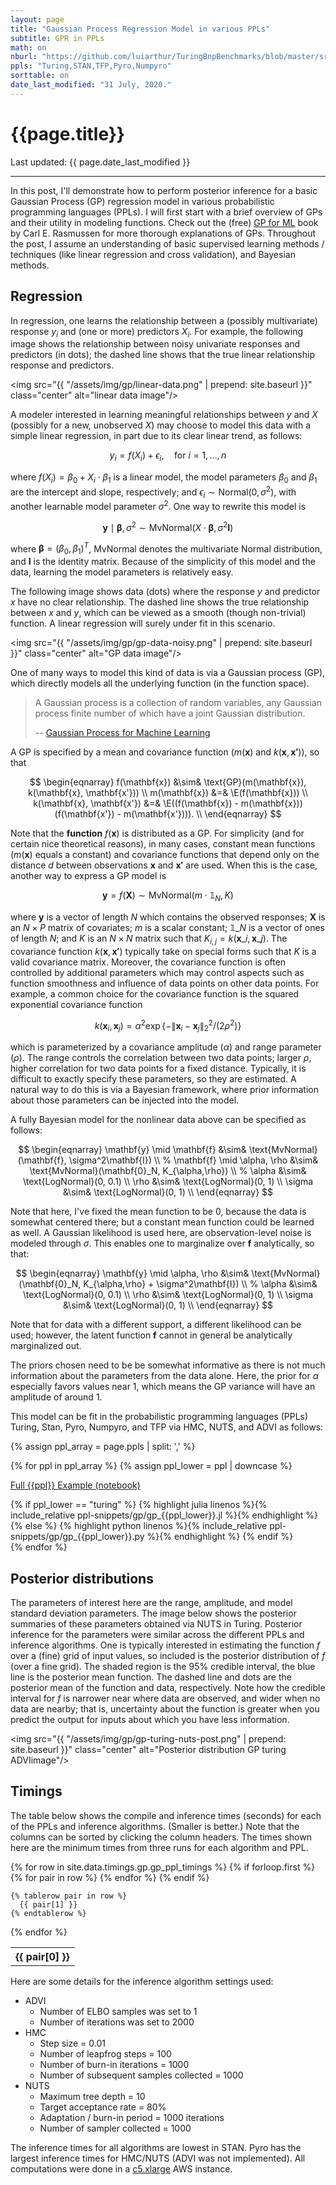 ```yaml
---
layout: page
title: "Gaussian Process Regression Model in various PPLs"
subtitle: GPR in PPLs
math: on
nburl: "https://github.com/luiarthur/TuringBnpBenchmarks/blob/master/src/gp/notebooks/"
ppls: "Turing,STAN,TFP,Pyro,Numpyro"
sorttable: on
date_last_modified: "31 July, 2020."
---
```


<!--
Tables were generated via:
https://jekyllrb.com/tutorials/csv-to-table/
-->


# {{page.title}}

Last updated: {{ page.date_last_modified }}

***

In this post, I'll demonstrate how to perform posterior inference for a basic
Gaussian Process (GP) regression model in various probabilistic programming
languages (PPLs). I will first start with a brief overview of GPs and their
utility in modeling functions. Check out the (free) [GP for ML][1] book by
Carl E. Rasmussen for more thorough explanations of GPs. Throughout the post, I
assume an understanding of basic supervised learning methods / techniques (like
linear regression and cross validation), and Bayesian methods.

## Regression

In regression, one learns the relationship between a (possibly multivariate)
response $y_i$ and (one or more) predictors $X_i$. For example, the following
image shows the relationship between noisy univariate responses and predictors
(in dots); the dashed line shows that the true linear relationship response and
predictors.

<img src="{{ "/assets/img/gp/linear-data.png" | prepend: site.baseurl }}"
     class="center" alt="linear data image"/>

A modeler interested in learning meaningful relationships between $y$ and
$X$ (possibly for a new, unobserved $X$) may choose to model this data with a
simple linear regression, in part due to its clear linear trend, as follows:

$$
y_i = f(X_i) + \epsilon_i,
\quad\text{for } i=1,\dots,n
$$

where $f(X_i) = \beta_0 + X_i \cdot \beta_1$ is a linear model, the model
parameters $\beta_0$ and $\beta_1$ are the intercept and slope, respectively;
and $\epsilon_i \sim \text{Normal}(0, \sigma^2)$, with another learnable model
parameter $\sigma^2$.  One way to rewrite this model is

$$
\mathbf{y} \mid \boldsymbol{\beta}, \sigma^2 \sim
\text{MvNormal}(X \cdot \boldsymbol{\beta}, \sigma^2 \mathbf{I})
$$

where $\boldsymbol{\beta} = (\beta_0, \beta_1)^T$, MvNormal denotes the
multivariate Normal distribution, and $\mathbf{I}$ is the identity matrix.
Because of the simplicity of this model and the data, learning the model
parameters is relatively easy.

The following image shows data (dots) where the response $y$ and predictor $x$
have no clear relationship. The dashed line shows the true relationship between
$x$ and $y$, which can be viewed as a smooth (though non-trivial) function. A
linear regression will surely under fit in this scenario. 

<img src="{{ "/assets/img/gp/gp-data-noisy.png" | prepend: site.baseurl }}"
     class="center" alt="GP data image"/>

One of many ways to model this kind of data is via a Gaussian process (GP),
which directly models all the underlying function (in the function space).

> A Gaussian process is a collection of random variables, any Gaussian process
> finite number of which have a joint Gaussian distribution. 
>
> -- [Gaussian Process for Machine Learning][2]

A GP is specified by a mean and covariance function ($m(\mathbf{x})$ and
$k(\mathbf{x}, \mathbf{x'})$), so that

$$
\begin{eqnarray}
f(\mathbf{x}) &\sim& \text{GP}(m(\mathbf{x}), k(\mathbf{x}, \mathbf{x'})) \\
m(\mathbf{x}) &=& \E(f(\mathbf{x})) \\
k(\mathbf{x}, \mathbf{x'}) &=& 
\E((f(\mathbf{x}) - m(\mathbf{x}))(f(\mathbf{x'}) - m(\mathbf{x'}))). \\
\end{eqnarray}
$$

Note that the **function** $f(\mathbf{x})$ is distributed as a GP. For
simplicity (and for certain nice theoretical reasons), in many cases, constant
mean functions ($m(\mathbf{x})$ equals a constant) and covariance functions
that depend only on the distance $d$ between observations $\mathbf{x}$ and
$\mathbf{x'}$ are used. When this is the case, another way to express a GP
model is 

$$
\mathbf{y} = f(\mathbf{X}) \sim \text{MvNormal}(m \cdot \mathbb{1}_N, K)
$$

where $\mathbf{y}$ is a vector of length $N$ which contains the observed
responses; $\mathbf{X}$ is an $N\times P$ matrix of covariates; $m$ is a scalar
constant; $\mathbb{1}\_N$ is a vector of ones of length $N$; and $K$ is an
$N\times N$ matrix such that $K_{i,j} = k(\mathbf{x}\_i, \mathbf{x}\_j)$.  The
covariance function $k(\mathbf{x}, \mathbf{x'})$ typically take on special
forms such that $K$ is a valid covariance matrix. Moreover, the covariance
function is often controlled by additional parameters which may control aspects
such as function smoothness and influence of data points on other data points.
For example, a common choice for the covariance function is the squared
exponential covariance function

$$
\newcommand{\norm}[1]{\left\lVert#1\right\rVert}
\newcommand{\bc}[1]{ \left\{#1\right\} }
k(\mathbf{x}_i, \mathbf{x}_j) =
\alpha^2 \exp\bc{-\norm{\mathbf{x}_i - \mathbf{x}_j}^2_2 / (2\rho^2)}
$$

which is parameterized by a covariance amplitude ($\alpha$) and range parameter
($\rho$). The range controls the correlation between two data points; larger
$\rho$, higher correlation for two data points for a fixed distance. Typically,
it is difficult to exactly specify these parameters, so they are estimated. 
A natural way to do this is via a Bayesian framework, where prior information 
about those parameters can be injected into the model.

A fully Bayesian model for the nonlinear data above can be specified as
follows:

$$
\begin{eqnarray}
\mathbf{y} \mid \mathbf{f} &\sim&
\text{MvNormal}(\mathbf{f}, \sigma^2\mathbf{I}) \\
%
\mathbf{f} \mid \alpha, \rho &\sim&
\text{MvNormal}(\mathbf{0}_N, K_{\alpha,\rho}) \\
%
\alpha &\sim& \text{LogNormal}(0, 0.1) \\
\rho &\sim& \text{LogNormal}(0, 1) \\
\sigma &\sim& \text{LogNormal}(0, 1) \\
\end{eqnarray}
$$

Note that here, I've fixed the mean function to be 0, because the data is
somewhat centered there; but a constant mean function could be learned as well.
A Gaussian likelihood is used here, are observation-level noise is modeled
through $\sigma$. This enables one to marginalize over $\mathbf{f}$ analytically,
so that:

$$
\begin{eqnarray}
\mathbf{y} \mid \alpha, \rho &\sim&
\text{MvNormal}(\mathbf{0}_N, K_{\alpha,\rho} + \sigma^2\mathbf{I}) \\
%
\alpha &\sim& \text{LogNormal}(0, 0.1) \\
\rho &\sim& \text{LogNormal}(0, 1) \\
\sigma &\sim& \text{LogNormal}(0, 1) \\
\end{eqnarray}
$$

Note that for data with a different support, a different likelihood can be
used; however, the latent function $\mathbf{f}$ cannot in general be
analytically marginalized out.

The priors chosen need to be be somewhat
informative as there is not much information about the parameters from the data
alone. Here, the prior for $\alpha$ especially favors values near 1, which
means the GP variance will have an amplitude of around 1.

This model can be fit in the probabilistic programming languages (PPLs) 
Turing, Stan, Pyro, Numpyro, and TFP via HMC, NUTS, and ADVI as follows:

<!-- Buttons Div for appending buttons-->
<div id="ppl-buttons" class="btn-group" role="group" aria-label="...">
</div>

{% assign ppl_array = page.ppls | split: ',' %}

{% for ppl in ppl_array %}
  {% assign ppl_lower = ppl | downcase %}

<div class="ppl-code hide" id="{{ppl_lower}}">
<p>
  <a href="{{page.nburl}}/gp_{{ppl_lower}}.ipynb">Full {{ppl}} Example (notebook)</a>
</p>
    {% if ppl_lower == "turing" %}
      {% highlight julia linenos %}{% include_relative ppl-snippets/gp/gp_{{ppl_lower}}.jl %}{% endhighlight %}
    {% else  %}
      {% highlight python linenos %}{% include_relative ppl-snippets/gp/gp_{{ppl_lower}}.py %}{% endhighlight %}
    {% endif %}
</div>
{% endfor %}

## Posterior distributions
The parameters of interest here are the range, amplitude, and model standard
deviation parameters. The image below shows the posterior summaries of these
parameters obtained via NUTS in Turing.  Posterior inference for the parameters
were similar across the different PPLs and inference algorithms. One is
typically interested in estimating the function $f$ over a (fine) grid of input
values, so included is the posterior distribution of $f$ (over a fine grid).
The shaded region is the 95% credible interval, the blue line is the posterior
mean function. The dashed line and dots are the posterior mean of the function
and data, respectively. Note how the credible interval for $f$ is narrower near
where data are observed, and wider when no data are nearby; that is,
uncertainty about the function is greater when you predict the output for
inputs about which you have less information.

<img src="{{ "/assets/img/gp/gp-turing-nuts-post.png" | prepend: site.baseurl }}"
     class="center" alt="Posterior distribution GP turing ADVIimage"/>

## Timings
The table below shows the compile and inference times (seconds) for each of the
PPLs and inference algorithms. (Smaller is better.) Note that the columns can
be sorted by clicking the column headers. The times shown here are the minimum
times from three runs for each algorithm and PPL.

<table class="table table-bordered table-hover table-condensed sortable" id="gp-ppl-times">
  {% for row in site.data.timings.gp.gp_ppl_timings %}
    {% if forloop.first %}
    <tr>
      {% for pair in row %}
        <th>{{ pair[0] }}</th>
      {% endfor %}
    </tr>
    {% endif %}

    {% tablerow pair in row %}
      {{ pair[1] }}
    {% endtablerow %}
  {% endfor %}
</table>

Here are some details for the inference algorithm settings used:
- ADVI
    - Number of ELBO samples was set to 1
    - Number of iterations was set to 2000
- HMC
    - Step size = 0.01
    - Number of leapfrog steps = 100
    - Number of burn-in iterations = 1000
    - Number of subsequent samples collected = 1000
- NUTS
    - Maximum tree depth = 10
    - Target acceptance rate = 80%
    - Adaptation / burn-in period = 1000 iterations
    - Number of sampler collected = 1000

The inference times for all algorithms are lowest in STAN.  Pyro has the
largest inference times for HMC/NUTS (ADVI was not implemented).  All
computations were done in a [c5.xlarge][3] AWS instance. 

<!--TODO
Turing was the only PPL that didn't use all 4 cores. Can I turn it on with
larger dataset?
-->

<!-- Scripts code chunk buttons -->
<script>
$(document).ready(function(){
  // PPLs to benchmark.
  var ppls = ['Turing', 'STAN', 'TFP', 'Pyro', 'Numpyro'];

  for (ppl of ppls) {
    let ppl_lower = ppl.toLowerCase();

    // Create buttons.
    $('#ppl-buttons').append(`
      <button type="button" class="btn btn-default ${ppl_lower}">${ppl}</button>
    `);

    // Show Turing example by default.
    $("#turing").attr("class", `ppl-code show`);

    // Button callbacks. 
    $(`button.${ppl_lower}`).click(() => {
      $(".ppl-code").attr("class", `ppl-code hide`);
      $(`#${ppl_lower}`).attr("class", `ppl-code show`);
    });
  }
});
</script>

[1]: http://www.gaussianprocess.org/gpml/
[2]: http://www.gaussianprocess.org/gpml/chapters/RW2.pdf
[3]: https://aws.amazon.com/ec2/instance-types/c5/
